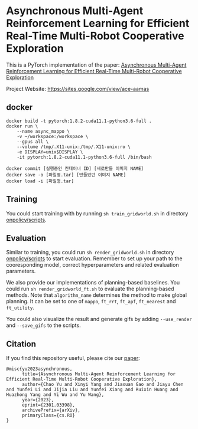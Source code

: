 # Asynchronous Multi-Agent Reinforcement Learning for Efficient Real-Time Multi-Robot Cooperative Exploration

This is a PyTorch implementation of the paper: [Asynchronous Multi-Agent Reinforcement Learning for Efficient Real-Time Multi-Robot Cooperative Exploration](https://arxiv.org/abs/2301.03398)

Project Website: https://sites.google.com/view/ace-aamas

## docker

```
docker build -t pytorch:1.8.2-cuda11.1-python3.6-full .
docker run \
    --name async_mappo \
    -v ~/workspace:/workspace \
    --gpus all \
    --volume /tmp/.X11-unix:/tmp/.X11-unix:ro \
    -e DISPLAY=unix$DISPLAY \
    -it pytorch:1.8.2-cuda11.1-python3.6-full /bin/bash
```

```
docker commit [실행중인 컨테이너 ID] [새로만들 이미지 NAME]
docker save -o [파일명.tar] [만들었던 이미지 NAME]
docker load -i [파일명.tar]
```

## Training

You could start training with by running `sh train_gridworld.sh` in directory [onpolicy/scripts](onpolicy/scripts). 

## Evaluation

Similar to training, you could run `sh render_gridworld.sh` in directory [onpolicy/scripts](onpolicy/scripts) to start evaluation. Remember to set up your path to the cooresponding model, correct hyperparameters and related evaluation parameters. 

We also provide our implementations of planning-based baselines. You could run `sh render_gridworld_ft.sh` to evaluate the planning-based methods. Note that `algorithm_name` determines the method to make global planning. It can be set to one of `mappo`, `ft_rrt`, `ft_apf`, `ft_nearest` and `ft_utility`.

You could also visualize the result and generate gifs by adding `--use_render` and `--save_gifs` to the scripts.

## Citation
If you find this repository useful, please cite our [paper](https://arxiv.org/abs/2301.03398):
```
@misc{yu2023asynchronous,
      title={Asynchronous Multi-Agent Reinforcement Learning for Efficient Real-Time Multi-Robot Cooperative Exploration}, 
      author={Chao Yu and Xinyi Yang and Jiaxuan Gao and Jiayu Chen and Yunfei Li and Jijia Liu and Yunfei Xiang and Ruixin Huang and Huazhong Yang and Yi Wu and Yu Wang},
      year={2023},
      eprint={2301.03398},
      archivePrefix={arXiv},
      primaryClass={cs.RO}
}
```